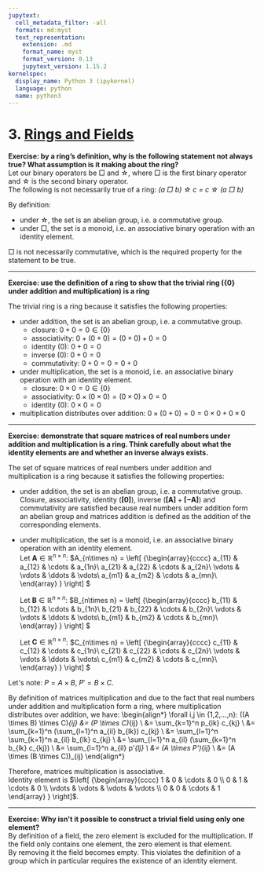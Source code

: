 ```yaml
---
jupytext:
  cell_metadata_filter: -all
  formats: md:myst
  text_representation:
    extension: .md
    format_name: myst
    format_version: 0.13
    jupytext_version: 1.15.2
kernelspec:
  display_name: Python 3 (ipykernel)
  language: python
  name: python3
---
```

# 3. [Rings and Fields](https://www.rareskills.io/post/rings-and-fields)

**Exercise: by a ring’s definition, why is the following statement not always true? What assumption is it making about the ring?**  
Let our binary operators be □ and ☆, where □ is the first binary operator and ☆ is the second binary operator.  
The following is not necessarily true of a ring: *(a □ b) ☆ c = c ☆ (a □ b)*

By definition:
- under ☆, the set is an abelian group, i.e. a commutative group.  
- under □, the set is a monoid, i.e. an associative binary operation with an identity element. 

□ is not necessarily commutative, which is the required property for the statement to be true.

---
**Exercise: use the definition of a ring to show that the trivial ring ({0} under addition and multiplication) is a ring**

The trivial ring is a ring because it satisfies the following properties:
- under addition, the set is an abelian group, i.e. a commutative group.  
  - closure: $0 + 0 = 0 \in \{0\}$
  - associativity: $0 + (0 + 0) = (0 + 0) + 0 = 0$
  - identity ($0$): $0 + 0 = 0$
  - inverse ($0$): $0 + 0 = 0$
  - commutativity: $0 + 0 = 0 = 0 + 0$
- under multiplication, the set is a monoid, i.e. an associative binary operation with an identity element.
  - closure: $0 \times 0 = 0 \in \{0\}$
  - associativity: $0 \times (0 \times 0) = (0 \times 0) \times 0 = 0$
  - identity ($0$): $0 \times 0 = 0$
- multiplication distributes over addition: $0 \times (0 + 0) = 0 = 0 \times 0 + 0 \times 0$

---
**Exercise: demonstrate that square matrices of real numbers under addition and multiplication is a ring. Think carefully about what the identity elements are and whether an inverse always exists.**

The set of square matrices of real numbers under addition and multiplication is a ring because it satisfies the following properties:
- under addition, the set is an abelian group, i.e. a commutative group.  
  Closure, associativity, identity ($\mathbf{[0]}$), inverse ($\mathbf{[A]} + \mathbf{[-A]}$) and commutativity are satisfied because real numbers under addition form an abelian group and matrices addition is defined as the addition of the corresponding elements. 
- under multiplication, the set is a monoid, i.e. an associative binary operation with an identity element.  
  Let $\mathbf{A} \in \mathbb{R}^{n \times n}$: $A_{n\times n} =
  \left[ {\begin{array}{cccc}
    a_{11} & a_{12} & \cdots & a_{1n}\\
    a_{21} & a_{22} & \cdots & a_{2n}\\
    \vdots & \vdots & \ddots & \vdots\\
    a_{m1} & a_{m2} & \cdots & a_{mn}\\
  \end{array} } \right]
$  

  Let $\mathbf{B} \in \mathbb{R}^{n \times n}$: $B_{n\times n} = 
  \left[ {\begin{array}{cccc}
    b_{11} & b_{12} & \cdots & b_{1n}\\
    b_{21} & b_{22} & \cdots & b_{2n}\\
    \vdots & \vdots & \ddots & \vdots\\
    b_{m1} & b_{m2} & \cdots & b_{mn}\\
\end{array} } \right]
$

  Let $\mathbf{C} \in \mathbb{R}^{n \times n}$: $C_{n\times n} =
  \left[ {\begin{array}{cccc}
    c_{11} & c_{12} & \cdots & c_{1n}\\
    c_{21} & c_{22} & \cdots & c_{2n}\\
    \vdots & \vdots & \ddots & \vdots\\
    c_{m1} & c_{m2} & \cdots & c_{mn}\\
  \end{array} } \right]
$

Let's note: $P = A \times B$, $P' = B \times C$.  

By definition of matrices multiplication and due to the fact that real numbers under addition and multiplication form a ring, where multiplication distributes over addition, we have:
\begin{align*}
\forall i,j \in \{1,2,...,n\}: ((A \times B) \times C)_{ij} &= (P \times C)_{ij} \\
&= \sum_{k=1}^n p_{ik} c_{kj} \\
&= \sum_{k=1}^n (\sum_{l=1}^n a_{il} b_{lk}) c_{kj} \\
&= \sum_{l=1}^n \sum_{k=1}^n a_{il} b_{lk} c_{kj} \\
&= \sum_{l=1}^n a_{il} (\sum_{k=1}^n b_{lk} c_{kj}) \\
&= \sum_{l=1}^n a_{il} p'_{lj}  \\
&= (A \times P')_{ij} \\
&= (A \times (B \times C))_{ij}
\end{align*}

Therefore, matrices multiplication is associative.  
Identity element is $\left[ {\begin{array}{cccc} 1 & 0 & \cdots & 0 \\ 0 & 1 & \cdots & 0 \\ \vdots & \vdots & \vdots & \vdots \\ 0 & 0 & \cdots & 1 \end{array} } \right]$.

---
**Exercise: Why isn't it possible to construct a trivial field using only one element?**  
By definition of a field, the zero element is excluded for the multiplication. If the field only contains one element, the zero element is that element.  
By removing it the field becomes empty. This violates the definition of a group which in particular requires the existence of an identity element.
